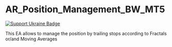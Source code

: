 # AR_Position_Management_BW_MT5

[![Support Ukraine Badge](https://bit.ly/support-ukraine-now)](https://github.com/support-ukraine/support-ukraine)

This EA allows to manage the position by trailing stops according to Fractals or/and Moving Averages
